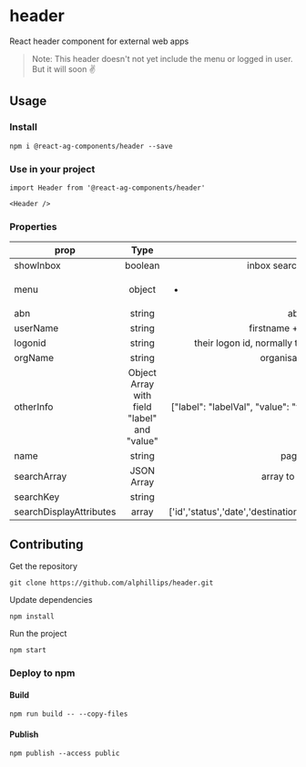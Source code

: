 # header

React header component for external web apps

> Note: This header doesn't not yet include the menu or logged in user.
But it will soon :v:

## Usage

### Install
```
npm i @react-ag-components/header --save
```
### Use in your project
```
import Header from '@react-ag-components/header'
```

```
<Header />
```

### Properties

| prop        | Type           | Note  |
| ------------- |:-------------:| -----:|
| showInbox      | boolean | inbox search visibility |
| menu     | object      |   <ul><li>... |
| abn | string      |  abn number   |
| userName | string      |    firstname + lastname |
| logonid | string      |    their logon id, normally their email |
| orgName | string      |    organisation name |
| otherInfo | Object Array with field "label" and "value"      |    ["label": "labelVal", "value": "valueVal"] |
| name | string      | page heading    |
| searchArray |  JSON Array     |    array to search on |
| searchKey |   string   |    "id"|
| searchDisplayAttributes | array      |    ['id','status','date','destinationCountry'] |


## Contributing

Get the repository
```
git clone https://github.com/alphillips/header.git
```

Update dependencies
```
npm install
```

Run the project
```
npm start
```

### Deploy to npm
#### Build
`npm run build -- --copy-files`

#### Publish
`npm publish --access public`
